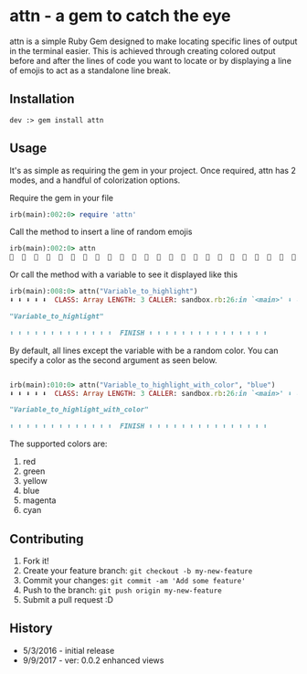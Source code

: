 # attn - a gem to catch the eye
attn is a simple Ruby Gem designed to make locating specific lines of output in the terminal easier. This is achieved through creating colored output before and after the lines of code you want to locate or by displaying a line of emojis to act as a standalone line break.

## Installation
```
dev :> gem install attn
```

## Usage
It's as simple as requiring the gem in your project. Once required, attn has 2 modes, and a handful of colorization options.

Require the gem in your file
```ruby
irb(main):002:0> require 'attn'
```

Call the method to insert a line of random emojis
```ruby
irb(main):002:0> attn
🌟  🌟  🌟  🌟  🌟  🌟  🌟  🌟  🌟  🌟  🌟  🌟  🌟  🌟  🌟  🌟  🌟  🌟  🌟  🌟  🌟  🌟  🌟  🌟  🌟  🌟  🌟  🌟  🌟  🌟  🌟  🌟  🌟  🌟  🌟  🌟  🌟  🌟  🌟  🌟
```

Or call the method with a variable to see it displayed like this
```ruby
irb(main):008:0> attn("Variable_to_highlight")
⬇ ⬇ ⬇ ⬇ ⬇  CLASS: Array LENGTH: 3 CALLER: sandbox.rb:26:in `<main>' ⬇ ⬇ ⬇ ⬇ ⬇

"Variable_to_highlight"

⬆ ⬆ ⬆ ⬆ ⬆ ⬆ ⬆ ⬆ ⬆ ⬆ ⬆ ⬆ ⬆  FINISH ⬆ ⬆ ⬆ ⬆ ⬆ ⬆ ⬆ ⬆ ⬆ ⬆ ⬆ ⬆ ⬆ ⬆ ⬆
```

By default, all lines except the variable with be a random color. You can specify a color as the second argument as seen below.
```ruby

irb(main):010:0> attn("Variable_to_highlight_with_color", "blue")
⬇ ⬇ ⬇ ⬇ ⬇  CLASS: Array LENGTH: 3 CALLER: sandbox.rb:26:in `<main>' ⬇ ⬇ ⬇ ⬇ ⬇

"Variable_to_highlight_with_color"

⬆ ⬆ ⬆ ⬆ ⬆ ⬆ ⬆ ⬆ ⬆ ⬆ ⬆ ⬆ ⬆  FINISH ⬆ ⬆ ⬆ ⬆ ⬆ ⬆ ⬆ ⬆ ⬆ ⬆ ⬆ ⬆ ⬆ ⬆ ⬆
```

The supported colors are:

1. red
2. green
3. yellow
4. blue
5. magenta
6. cyan

## Contributing
1. Fork it!
2. Create your feature branch: `git checkout -b my-new-feature`
3. Commit your changes: `git commit -am 'Add some feature'`
4. Push to the branch: `git push origin my-new-feature`
5. Submit a pull request :D

## History

* 5/3/2016 - initial release
* 9/9/2017 - ver: 0.0.2 enhanced views
